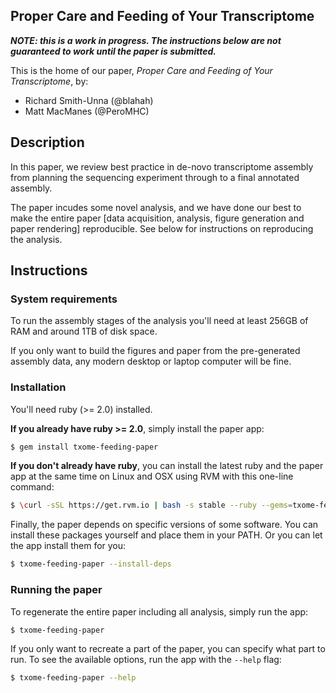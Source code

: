 Proper Care and Feeding of Your Transcriptome
-----

***NOTE: this is a work in progress. The instructions below are not guaranteed to work until the paper is submitted.***

This is the home of our paper, *Proper Care and Feeding of Your Transcriptome*, by:

- Richard Smith-Unna (@blahah)
- Matt MacManes (@PeroMHC)

## Description

In this paper, we review best practice in de-novo transcriptome assembly from planning the sequencing experiment through to a final annotated assembly.

The paper incudes some novel analysis, and we have done our best to make the entire paper [data acquisition, analysis, figure generation and paper rendering] reproducible. See below for instructions on reproducing the analysis.

## Instructions

### System requirements

To run the assembly stages of the analysis you'll need at least 256GB of RAM and around 1TB of disk space.

If you only want to build the figures and paper from the pre-generated assembly data, any modern desktop or laptop computer will be fine.

### Installation

You'll need ruby (>= 2.0) installed.

**If you already have ruby >= 2.0**, simply install the paper app:

```bash
$ gem install txome-feeding-paper
```

**If you don't already have ruby**, you can install the latest ruby and the paper app at the same time on Linux and OSX using RVM with this one-line command:

```bash
$ \curl -sSL https://get.rvm.io | bash -s stable --ruby --gems=txome-feeding-paper
```

Finally, the paper depends on specific versions of some software. You can install these packages yourself and place them in your PATH. Or you can let the app install them for you:

```bash
$ txome-feeding-paper --install-deps
```

### Running the paper

To regenerate the entire paper including all analysis, simply run the app:

```bash
$ txome-feeding-paper
```

If you only want to recreate a part of the paper, you can specify what part to run. To see the available options, run the app with the `--help` flag:

```bash
$ txome-feeding-paper --help
```
